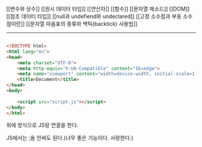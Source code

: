 [[변수와 상수]]
[[원시 데이터 타입]]
[[연산자]]
[[함수]]
[[문자열 메소드]]
[[DOM]]
[[참조 데이터 타입]]
[[null과 undefiend와 undeclared]]
[[고정  소수점과 부동 소수점이란]]
[[문자열 따옴표의 종류와 백틱(backtick) 사용법]]

---
```html

<!DOCTYPE html>
<html lang="en">
<head>
    <meta charset="UTF-8">
    <meta http-equiv="X-UA-Compatible" content="IE=edge">
    <meta name="viewport" content="width=device-width, initial-scale=1.0">
    <title>Document</title>
</head>
<body>
    
    <script src="script.js"></script>
</body>
</html>
```

위에 방식으로 JS랑 연결을 한다.

JS에서는 ;을 안써도 된다.(너무 좋은 기능이다. 사랑한다.)
